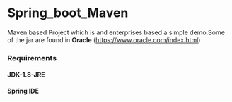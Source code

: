 # Spring_boot_Maven
Maven based Project which is and enterprises based a simple demo.Some of the jar are found in **Oracle** (https://www.oracle.com/index.html)
### Requirements
#### JDK-1.8-JRE
#### Spring IDE
